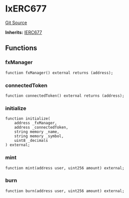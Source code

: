 # IxERC677
[Git Source](https://github.com/Passageway-Protocol/passageway-contracts/blob/b1d863b56b7778896c93bea0b98299fccb2c787f/contracts/polygon/interfaces/IxERC677.sol)

**Inherits:**
[IERC677](/contracts/polygon/interfaces/IERC677.sol/contract.IERC677.md)


## Functions
### fxManager


```solidity
function fxManager() external returns (address);
```

### connectedToken


```solidity
function connectedToken() external returns (address);
```

### initialize


```solidity
function initialize(
    address _fxManager,
    address _connectedToken,
    string memory _name,
    string memory _symbol,
    uint8 _decimals
) external;
```

### mint


```solidity
function mint(address user, uint256 amount) external;
```

### burn


```solidity
function burn(address user, uint256 amount) external;
```

